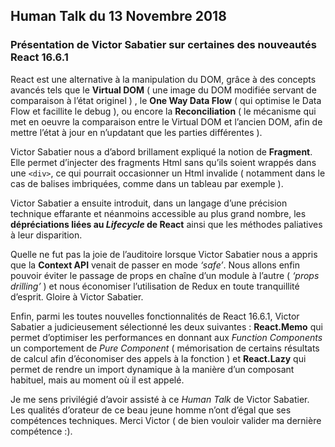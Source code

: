 
<h2>Human Talk du 13 Novembre 2018</h2>
<h3>Présentation de Victor Sabatier sur certaines des nouveautés React 16.6.1</h3>
React est une alternative à la manipulation du DOM, grâce à des concepts avancés tels que le <strong>Virtual DOM</strong> ( une image du DOM modifiée servant de comparaison à l’état originel ) , le <strong>One Way Data Flow</strong> ( qui optimise le Data Flow et facillite le debug ), ou encore la <strong>Reconciliation</strong> ( le mécanisme qui met en oeuvre la comparaison entre le Virtual DOM et l’ancien DOM, afin de mettre l’état à jour en n’updatant que les parties différentes ).</p>
<p>Victor Sabatier nous a d’abord brillament expliqué la notion de <strong>Fragment</strong>. Elle permet d’injecter des fragments Html sans qu’ils soient wrappés dans une <code>&lt;div&gt;</code>, ce qui pourrait occasionner un Html invalide ( notamment dans le cas de balises imbriquées, comme dans un tableau par exemple ).</p>
<p>Victor Sabatier a ensuite introduit, dans un langage d’une précision technique effarante et néanmoins accessible au plus grand nombre, les <strong>dépréciations liées au <em>Lifecycle</em> de React</strong> ainsi que les méthodes paliatives à leur disparition.</p>
<p>Quelle ne fut pas la joie de l’auditoire lorsque Victor Sabatier nous a appris que la <strong>Context API</strong> venait de passer en mode <em>‘safe’</em>. Nous allons enfin pouvoir éviter le passage de props en chaîne d’un module à l’autre ( <em>‘props drilling’</em> ) et nous économiser l’utilisation de Redux en toute tranquillité d’esprit. Gloire à Victor Sabatier.</p>
<p>Enfin, parmi les toutes nouvelles fonctionnalités de React 16.6.1, Victor Sabatier a judicieusement sélectionné les deux suivantes : <strong>React.Memo</strong> qui permet d’optimiser les performances en donnant aux <em>Function Components</em> un comportement de <em>Pure Component</em> ( mémorisation de certains résultats de calcul afin d’économiser des appels à la fonction ) et <strong>React.Lazy</strong> qui permet de rendre un import dynamique à la manière d’un composant habituel, mais au moment où il est appelé.</p>
<p>Je me sens privilégié d’avoir assisté à ce <em>Human Talk</em> de Victor Sabatier. Les qualités d’orateur de ce beau jeune homme n’ont d’égal que ses compétences techniques. Merci Victor ( de bien vouloir valider ma dernière compétence :).</p>

<!--stackedit_data:
eyJoaXN0b3J5IjpbNTg3NTUwODEwXX0=
-->